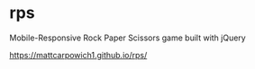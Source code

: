 # rps
Mobile-Responsive Rock Paper Scissors game built with jQuery

https://mattcarpowich1.github.io/rps/
